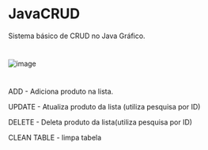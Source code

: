 # JavaCRUD

Sistema básico de CRUD no Java Gráfico.

#

![image](https://github.com/giansb/JavaCRUD/assets/107221898/7a141afa-acae-4406-b2e2-959fcce0fe5c)

#

ADD - Adiciona produto na lista.

UPDATE - Atualiza produto da lista (utiliza pesquisa por ID)

DELETE - Deleta produto da lista(utiliza pesquisa por ID)

CLEAN TABLE - limpa tabela
